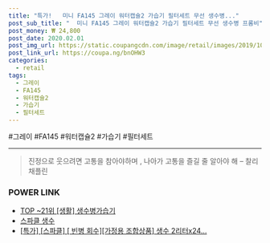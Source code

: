 ```yaml
--- 
title: "특가!   미니 FA145 그레이 워터캡슐2 가습기 필터세트 무선 생수병..." 
post_sub_title: "  미니 FA145 그레이 워터캡슐2 가습기 필터세트 무선 생수병 프롬비" 
post_money: ₩ 24,800 
post_date: 2020.02.01 
post_img_url: https://static.coupangcdn.com/image/retail/images/2019/10/23/11/2/cf4ea09f-0f10-4bec-9dcd-0438ec1f4ce7.jpg 
post_link_url: https://coupa.ng/bnOHW3 
categories: 
  - retail 
tags: 
  - 그레이 
  - FA145 
  - 워터캡슐2 
  - 가습기 
  - 필터세트 
--- 
```

  #그레이 #FA145 #워터캡슐2 #가습기 #필터세트 
<hr> 

> 진정으로 웃으려면 고통을 참아야하며 , 나아가 고통을 즐길 줄 알아야 해 – 찰리 채플린 


### POWER LINK

* <a href="https://blog.naver.com/an0733/221792165057" target="_blank"> TOP ~21위 [생활] 생수병가습기</a>
* <a href="https://blog.naver.com/fasyy4321/221785982546" target="_blank">스파클 생수</a>
* <a href="https://blog.naver.com/sakai111/221786028587" target="_blank">[특가] [스파클] [ 빈병 회수][가정용 조합상품] 생수 2리터x24...</a>
